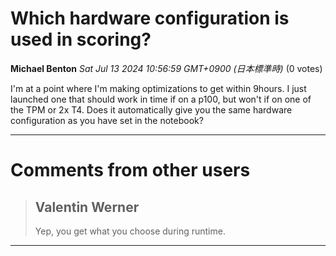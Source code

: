# Which hardware configuration is used in scoring?

**Michael Benton** *Sat Jul 13 2024 10:56:59 GMT+0900 (日本標準時)* (0 votes)

I'm at a point where I'm making optimizations to get within 9hours. I just launched one that should work in time if on a p100, but won't if on one of the TPM or 2x T4. Does it automatically give you the same hardware configuration as you have set in the notebook? 



---

 # Comments from other users

> ## Valentin Werner
> 
> Yep, you get what you choose during runtime.
> 
> 
> 


---

